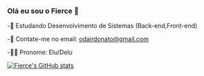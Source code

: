 ### Olá eu sou o Fierce 👋

-📔 Estudando Desenvolvimento de Sistemas (Back-end,Front-end)

-📧 Contate-me no email: odairdonato@gmail.com

-🏳️‍🌈 Pronome: Elu/Delu

[![Fierce's GitHub stats](https://github-readme-stats.vercel.app/api?username=FierceDeGamer&show_icons=true&theme=tokyonight)](https://github.com/FierceDeGamer/github-readme-stats)

